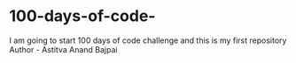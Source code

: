 # 100-days-of-code-
I am going to start 100 days of code challenge and this is my first repository
Author - Astitva Anand Bajpai
